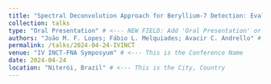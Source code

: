 ```yaml
---
title: "Spectral Deconvolution Approach for Beryllium-7 Detection: Evaluating Soil Redistribution with NaI(Tl) Detectors" # This is the "Presented work"
collection: talks
type: "Oral Presentation" # <--- NEW FIELD: Add 'Oral Presentation' or 'Poster Presentation'
authors: "João M. F. Lopes; Fábio L. Melquiades; Avacir C. Andrello" # <--- NEW FIELD: Add authors
permalink: /talks/2024-04-24-IVINCT
venue: "IV INCT-FNA Symposyum" # <--- This is the Conference Name
date: 2024-04-24
location: "Niterói, Brazil" # <--- This is the City, Country
---
```

